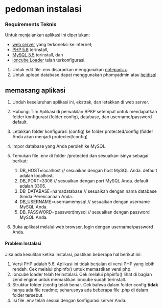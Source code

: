# pedoman instalasi

### Requirements Teknis
Untuk menjalankan aplikasi ini diperlukan:
- [web server](https://httpd.apache.org/download.cgi) yang terkoneksi ke internet; 
- [PHP 5.6](http://php.net/downloads.php) terinstall, 
- [MySQL 5.5](https://dev.mysql.com/downloads/mysql/) terinstall, dan 
- [ioncube Loader](http://ioncube.com/loader) telah terkonfigurasi.

1. Untuk edit file .env disarankan menggunakan [notepad++](https://notepad-plus-plus.org/download/).
2. Untuk upload database dapat menggunakan phpmyadmin atau [heidisql](https://www.heidisql.com/download.php).

## memasang aplikasi

1. Unduh keseluruhan aplikasi ini, ekstrak, dan letakkan di web server.
2. Hubungi Tim Aplikasi di perwakilan BPKP setempat untuk mendapatkan folder konfigurasi (folder config), database, dan username/password default.
3. Letakkan folder konfigurasi (config) ke folder protected/config (folder Anda akan menjadi protected/config)
4. Impor database yang Anda peroleh ke MySQL.
5. Temukan file .env di folder /protected dan sesuaikan isinya sebagai berikut:

	1. DB_HOST=localhost	// sesuaikan dengan host MySQL Anda. default adalah localhost.
	2. DB_PORT=3306 // sesuaikan dengan port MySQL Anda. default adalah 3306.
	3. DB_DATABASE=namadatabase // sesuaikan dengan nama database Simda Perencanaan Anda.
	4. DB_USERNAME=usernamemysql // sesuaikan dengan username MySQL Anda.
	5. DB_PASSWORD=passwordmysql // sesuaikan dengan password MySQL Anda.

6. Buka aplikasi melalui web browser, login dengan username/password Anda.

#### Problem Instalasi

Jika ada kesulitan ketika instalasi, pastikan beberapa hal berikut ini:
1. Versi PHP adalah 5.6. Aplikasi ini tidak berjalan di versi PHP yang lebih rendah. Cek melalui phpinfo() untuk memastikan versi php.
2. Ioncube loader telah terinstalasi. Cek melalui phpinfo() lihat di bagian zend engine untuk memastikan ioncube sudah terinstall.
3. Struktur folder /config telah benar. Cek bahwa dalam folder config __tidak__ hanya ada file readme; seharusnya ada beberapa file .php di dalam folder tersebut.
4. Isi file .env telah sesuai dengan konfigurasi server Anda.

